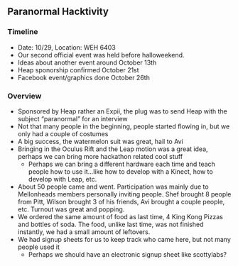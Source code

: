 ## Paranormal Hacktivity
### Timeline
- Date: 10/29, Location: WEH 6403 
- Our second official event was held before halloweekend.
- Ideas about another event around October 13th
- Heap sponorship confirmed October 21st
- Facebook event/graphics done October 26th

### Overview
- Sponsored by Heap rather an Expii, the plug was to send Heap with the subject “paranormal” for an interview
- Not that many people in the beginning, people started flowing in, but we only had a couple of costumes
- A big success, the watermelon suit was great, hail to Avi
- Bringing in the Oculus Rift and the Leap motion was a great idea, perhaps we can bring more hackathon related cool stuff
	- Perhaps we can bring a different hardware each time and teach people how to use it...like how to develop with a Kinect, how to develop with Leap, etc.
- About 50 people came and went. Participation was mainly due to Mellonheads members personally inviting people. Shef brought 8 people from Pitt, Wilson brought 3 of his friends, Avi brought a couple people, etc. Turnout was great and popping.
- We ordered the same amount of food as last time, 4 King Kong Pizzas and bottles of soda. The food, unlike last time, was not finished instantly, we had a small amount of leftovers. 
- We had signup sheets for us to keep track who came here, but not many people used it
	- Perhaps we should have an electronic signup sheet like scottylabs?
